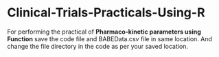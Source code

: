 # Clinical-Trials-Practicals-Using-R
For performing the practical of **Pharmaco-kinetic parameters using Function** save the code file and BABEData.csv file in same location. And change the file  directory in the code as per your saved location. 

